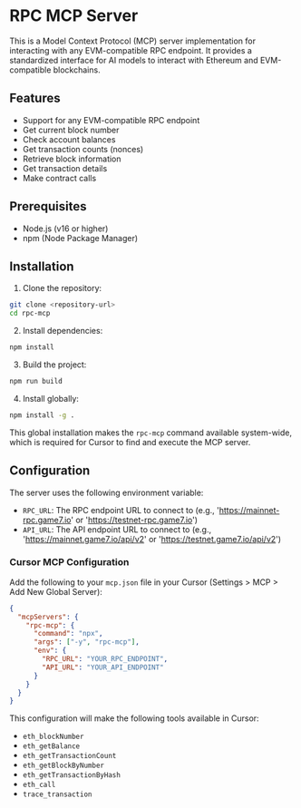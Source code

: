 # RPC MCP Server

This is a Model Context Protocol (MCP) server implementation for interacting with any EVM-compatible RPC endpoint. It provides a standardized interface for AI models to interact with Ethereum and EVM-compatible blockchains.

## Features

- Support for any EVM-compatible RPC endpoint
- Get current block number
- Check account balances
- Get transaction counts (nonces)
- Retrieve block information
- Get transaction details
- Make contract calls

## Prerequisites

- Node.js (v16 or higher)
- npm (Node Package Manager)

## Installation

1. Clone the repository:
```bash
git clone <repository-url>
cd rpc-mcp
```

2. Install dependencies:
```bash
npm install
```

3. Build the project:
```bash
npm run build
```

4. Install globally:
```bash
npm install -g .
```

This global installation makes the `rpc-mcp` command available system-wide, which is required for Cursor to find and execute the MCP server.

## Configuration

The server uses the following environment variable:

- `RPC_URL`: The RPC endpoint URL to connect to (e.g., 'https://mainnet-rpc.game7.io' or 'https://testnet-rpc.game7.io')
- `API_URL`: The API endpoint URL to connect to (e.g., 'https://mainnet.game7.io/api/v2' or 'https://testnet.game7.io/api/v2')

### Cursor MCP Configuration

Add the following to your `mcp.json` file in your Cursor (Settings > MCP > Add New Global Server):

```json
{
  "mcpServers": {
    "rpc-mcp": {
      "command": "npx",
      "args": ["-y", "rpc-mcp"],
      "env": {
        "RPC_URL": "YOUR_RPC_ENDPOINT",
        "API_URL": "YOUR_API_ENDPOINT"
      }
    }
  } 
}
```

This configuration will make the following tools available in Cursor:

- `eth_blockNumber`
- `eth_getBalance`
- `eth_getTransactionCount`
- `eth_getBlockByNumber`
- `eth_getTransactionByHash`
- `eth_call`
- `trace_transaction`